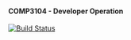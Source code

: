 #### COMP3104 - Developer Operation
[![Build Status](https://app.travis-ci.com/riyadyoussef/COMP3104.svg?token=hXqbQPjoRzwq3voxwntL&branch=main)](https://app.travis-ci.com/riyadyoussef/COMP3104)
